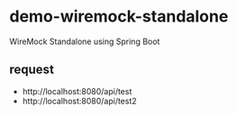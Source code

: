 # demo-wiremock-standalone
WireMock Standalone using Spring Boot

## request

- http://localhost:8080/api/test
- http://localhost:8080/api/test2
